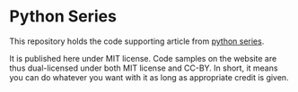 Python Series
=============

This repository holds the code supporting article from
[python series](https://solidabstractions.com/python).

It is published here under MIT license. Code samples on the website
are thus dual-licensed under both MIT license and CC-BY.
In short, it means you can do whatever you want with it as long as
appropriate credit is given.
